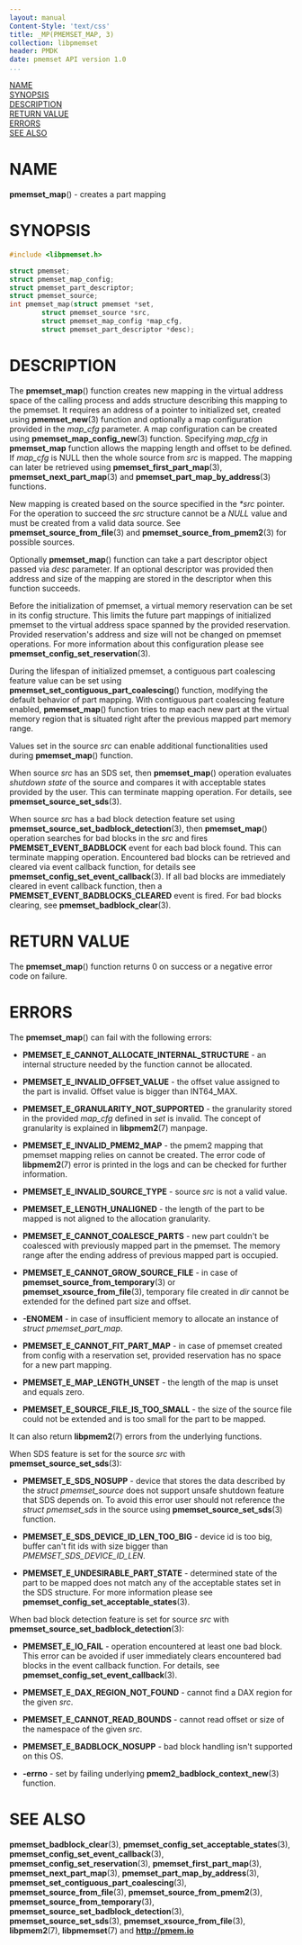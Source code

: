 ```yaml
---
layout: manual
Content-Style: 'text/css'
title: _MP(PMEMSET_MAP, 3)
collection: libpmemset
header: PMDK
date: pmemset API version 1.0
...
```


[comment]: <> (SPDX-License-Identifier: BSD-3-Clause)
[comment]: <> (Copyright 2021, Intel Corporation)

[comment]: <> (pmemset_map.3 -- man page for libpmemset pmemset_map operation)

[NAME](#name)<br />
[SYNOPSIS](#synopsis)<br />
[DESCRIPTION](#description)<br />
[RETURN VALUE](#return-value)<br />
[ERRORS](#errors)<br />
[SEE ALSO](#see-also)<br />

# NAME #

**pmemset_map**() - creates a part mapping

# SYNOPSIS #

```c
#include <libpmemset.h>

struct pmemset;
struct pmemset_map_config;
struct pmemset_part_descriptor;
struct pmemset_source;
int pmemset_map(struct pmemset *set,
		struct pmemset_source *src,
		struct pmemset_map_config *map_cfg,
		struct pmemset_part_descriptor *desc);
```

# DESCRIPTION #

The **pmemset_map**() function creates new mapping in the virtual address space
of the calling process and adds structure describing this mapping to the pmemset. It requires
an address of a pointer to initialized set, created using **pmemset_new**(3) function
and optionally a map configuration provided in the *map_cfg* parameter.
A map configuration can be created using **pmemset_map_config_new**(3) function.
Specifying *map_cfg* in **pmemset_map** function allows the mapping length and offset to be defined.
If *map_cfg* is NULL then the whole source from *src* is mapped.
The mapping can later be retrieved using **pmemset_first_part_map**(3),
**pmemset_next_part_map**(3) and **pmemset_part_map_by_address**(3) functions.

New mapping is created based on the source specified in the *\*src* pointer.
For the operation to succeed the *src* structure cannot be a *NULL* value and must be
created from a valid data source. See **pmemset_source_from_file**(3) and
**pmemset_source_from_pmem2**(3) for possible sources.

Optionally **pmemset_map**() function can take a part descriptor object passed via *desc* parameter.
If an optional descriptor was provided then address and size of the mapping are stored in the
descriptor when this function succeeds.

Before the initialization of pmemset, a virtual memory reservation can be set in its config structure.
This limits the future part mappings of initialized pmemset to the virtual address space spanned by the provided
reservation. Provided reservation's address and size will not be changed on pmemset operations.
For more information about this configuration please see **pmemset_config_set_reservation**(3).

During the lifespan of initialized pmemset, a contiguous part coalescing feature value can
be set using **pmemset_set_contiguous_part_coalescing**() function, modifying the default behavior of
part mapping. With contiguous part coalescing feature enabled, **pmemset_map**() function tries to map each
new part at the virtual memory region that is situated right after the previous mapped part memory range.

Values set in the source *src* can enable additional functionalities used during **pmemset_map**() function.

When source *src* has an SDS set, then **pmemset_map**() operation evaluates *shutdown state* of the source
and compares it with acceptable states provided by the user. This can terminate mapping operation. For details,
see **pmemset_source_set_sds**(3).

When source *src* has a bad block detection feature set using **pmemset_source_set_badblock_detection**(3),
then **pmemset_map**() operation searches for bad blocks in the *src* and fires **PMEMSET_EVENT_BADBLOCK**
event for each bad block found. This can terminate mapping operation. Encountered bad blocks can be retrieved
and cleared via event callback function, for details see **pmemset_config_set_event_callback**(3). If all
bad blocks are immediately cleared in event callback function, then a **PMEMSET_EVENT_BADBLOCKS_CLEARED** event
is fired. For bad blocks clearing, see **pmemset_badblock_clear**(3).

# RETURN VALUE #

The **pmemset_map**() function returns 0 on success or a negative error code on failure.

# ERRORS #

The **pmemset_map**() can fail with the following errors:

* **PMEMSET_E_CANNOT_ALLOCATE_INTERNAL_STRUCTURE** - an internal structure
needed by the function cannot be allocated.

* **PMEMSET_E_INVALID_OFFSET_VALUE** - the offset value assigned to the part
is invalid. Offset value is bigger than INT64_MAX.

* **PMEMSET_E_GRANULARITY_NOT_SUPPORTED** - the granularity stored in the
provided *map_cfg* defined in *set* is invalid. The concept of granularity is explained
in **libpmem2**(7) manpage.

* **PMEMSET_E_INVALID_PMEM2_MAP** - the pmem2 mapping that pmemset mapping relies on
cannot be created. The error code of **libpmem2**(7) error is printed in the logs and
can be checked for further information.

* **PMEMSET_E_INVALID_SOURCE_TYPE** - source *src* is not a valid value.

* **PMEMSET_E_LENGTH_UNALIGNED** - the length of the part to be mapped is not aligned
to the allocation granularity.

* **PMEMSET_E_CANNOT_COALESCE_PARTS** - new part couldn't be coalesced with previously
mapped part in the pmemset. The memory range after the ending address of previous
mapped part is occupied.

* **PMEMSET_E_CANNOT_GROW_SOURCE_FILE** - in case of **pmemset_source_from_temporary**(3)
or **pmemset_xsource_from_file**(3), temporary file created in *dir* cannot
be extended for the defined part size and offset.

* **-ENOMEM** - in case of insufficient memory to allocate an instance
of *struct pmemset_part_map*.

* **PMEMSET_E_CANNOT_FIT_PART_MAP** - in case of pmemset created from config with a
reservation set, provided reservation has no space for a new part mapping.

* **PMEMSET_E_MAP_LENGTH_UNSET** - the length of the map is unset and equals zero.

* **PMEMSET_E_SOURCE_FILE_IS_TOO_SMALL** - the size of the source file could not be extended and is too small
for the part to be mapped.

It can also return **libpmem2**(7) errors from the underlying functions.

When SDS feature is set for the source *src* with **pmemset_source_set_sds**(3):

* **PMEMSET_E_SDS_NOSUPP** - device that stores the data described by the *struct pmemset_source*
does not support unsafe shutdown feature that SDS depends on. To avoid this error user should not
reference the *struct pmemset_sds* in the source using **pmemset_source_set_sds**(3) function.

* **PMEMSET_E_SDS_DEVICE_ID_LEN_TOO_BIG** - device id is too big, buffer can't fit ids with size
bigger than *PMEMSET_SDS_DEVICE_ID_LEN*.

* **PMEMSET_E_UNDESIRABLE_PART_STATE** - determined state of the part to be mapped does not
match any of the acceptable states set in the SDS structure. For more information please see
**pmemset_config_set_acceptable_states**(3).

When bad block detection feature is set for source *src* with **pmemset_source_set_badblock_detection**(3):

* **PMEMSET_E_IO_FAIL** - operation encountered at least one bad block. This error can be avoided if
user immediately clears encountered bad blocks in the event callback function. For details, see
**pmemset_config_set_event_callback**(3).

* **PMEMSET_E_DAX_REGION_NOT_FOUND** - cannot find a DAX region for the given *src*.

* **PMEMSET_E_CANNOT_READ_BOUNDS** - cannot read offset or size of the namespace
of the given *src*.

* **PMEMSET_E_BADBLOCK_NOSUPP** - bad block handling isn't supported on this OS.

* **-errno** - set by failing underlying **pmem2_badblock_context_new**(3) function.

# SEE ALSO #

**pmemset_badblock_clear**(3),
**pmemset_config_set_acceptable_states**(3),
**pmemset_config_set_event_callback**(3),
**pmemset_config_set_reservation**(3), **pmemset_first_part_map**(3),
**pmemset_next_part_map**(3), **pmemset_part_map_by_address**(3),
**pmemset_set_contiguous_part_coalescing**(3),
**pmemset_source_from_file**(3), **pmemset_source_from_pmem2**(3),
**pmemset_source_from_temporary**(3),
**pmemset_source_set_badblock_detection**(3),
**pmemset_source_set_sds**(3), **pmemset_xsource_from_file**(3),
**libpmem2**(7), **libpmemset**(7) and **<http://pmem.io>**
